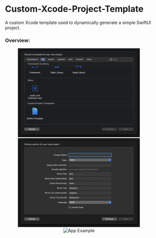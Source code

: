 # Custom-Xcode-Project-Template
A custom Xcode template used to dynamically generate a simple SwiftUI project.

### Overview:


<p align="center">
  <img src="PreviewResources/Screenshot1.png" width="400"  title="All Categories">&nbsp;&nbsp;&nbsp;&nbsp;&nbsp;
<img src="PreviewResources/Screenshot2.png" width="400"  title="Category Detail View">&nbsp;&nbsp;&nbsp;&nbsp;&nbsp;
<img src="PreviewResources/ScreenRecording1.gif" height="400" title="App Example"  class="contain">&nbsp;&nbsp;&nbsp;&nbsp;&nbsp;
  <!-- <img src="PreviewResources/ScreenRecording1.gif" width="230" title="App Example">&nbsp;&nbsp;&nbsp;&nbsp;&nbsp; -->
</p>
<br></br>

